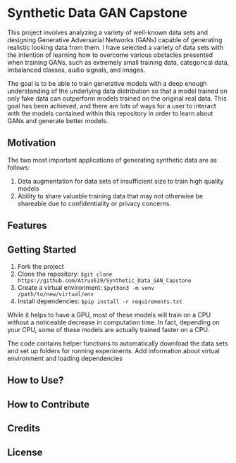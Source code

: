 # Synthetic Data GAN Capstone

This project involves analyzing a variety of well-known data sets and designing Generative Adversarial Networks (GANs) capable of generating realistic looking data from them. I have selected a variety of data sets with the intention of learning how to overcome various obstacles presented when training GANs, such as extremely small training data, categorical data, imbalanced classes, audio signals, and images. 

The goal is to be able to train generative models with a deep enough understanding of the underlying data distribution so that a model trained on only fake data can outperform models trained on the original real data. This goal has been achieved, and there are lots of ways for a user to interact with the models contained within this repository in order to learn about GANs and generate better models.

## Motivation

The two most important applications of generating synthetic data are as follows:

1. Data augmentation for data sets of insufficient size to train high quality models
2. Ability to share valuable training data that may not otherwise be shareable due to confidentiality or privacy concerns.

## Features


## Getting Started
1. Fork the project
2. Clone the repository: `$git clone https://github.com/Atrus619/Synthetic_Data_GAN_Capstone`
3. Create a virtual environment: `$python3 -m venv /path/to/new/virtual/env`
4. Install dependencies: `$pip install -r requirements.txt`

While it helps to have a GPU, most of these models will train on a CPU without a noticeable decrease in computation time. In fact, depending on your CPU, some of these models are actually trained faster on a CPU.

The code contains helper functions to automatically download the data sets and set up folders for running experiments. 
Add information about virtual environment and loading dependencies

## How to Use?


## How to Contribute


## Credits


## License
